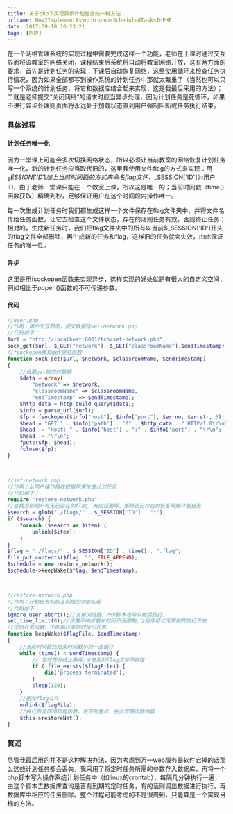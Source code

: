 ```yaml
---
title: 关于php下实现异步计划任务的一种方法
urlname: How2ImplementAsynchronousScheduledTasksInPHP
date: 2017-09-10 10:23:21
tags: [PHP]
---
```


在一个网络管理系统的实现过程中需要完成这样一个功能，老师在上课时通过交互界面将该教室的网络关闭，课程结束后系统将自动将教室网络开放，这有两方面的要求，首先是计划任务的实现：下课后自动恢复网络，这里使用循环来检查任务执行情况，因为如果全部都写到操作系统的计划任务中那就太繁重了（当然也可以只写一个系统的计划任务，将它和数据库结合起来实现，这是我最后采用的方法）；二就是老师提交“关闭网络”的请求时应当异步处理，因为计划任务是死循环，如果不进行异步处理则页面将永远处于加载状态直到用户强制阻断或任务执行结束。

<!-- more -->

### 具体过程
#### 计划任务唯一化
因为一堂课上可能会多次切换网络状态，所以必须让当前教室的网络恢复计划任务唯一化，新的计划任务应当取代旧的，这里我使用文件flag的方式来实现：用$_SESSION['ID']加上当前时间戳的方式来命名flag文件，$_SESSION['ID']为用户ID，由于老师一堂课只能在一个教室上课，所以这是唯一的；当前时间戳（time()函数获取）精确到秒，足够保证用户在这个时间段内操作唯一。

每一次生成计划任务时我们都生成这样一个文件保存在flag文件夹中，并将文件名传给任务函数，让它去检查这个文件状态，存在的话则任务有效，否则终止任务；相对的，生成新任务时，我们把flag文件夹中的所有以当前$_SESSION['ID']开头的flag文件全部删除，再生成新的任务和flag，这样旧的任务就会失效，由此保证任务的唯一性。

#### 异步
这里是用fsockopen函数来实现异步，这样实现的好处就是有很大的自定义空间，例如相比于popen()函数的不可传递参数。

#### 代码
```php
//user.php
//作用：用户交互界面，提交数据给set-network.php
//代码如下：
$url = "http://localhost:8081/tch/set-network.php";
sock_get($url, $_GET["network"], $_GET["classroomName"],$endTimestamp);
//fsockopen模拟get提交函数
function sock_get($url, $network, $classroomName, $endTimestamp)
{
    //设置get提交的数据
    $data = array(
        "network" => $network,
        "classroomName" => $classroomName,
        "endTimestamp" => $endTimestamp);
    $http_data = http_build_query($data);
    $info = parse_url($url);
    $fp = fsockopen($info["host"], $info["port"], $errno, $errstr, 3);
    $head = "GET " . $info['path'] . "?" . $http_data . " HTTP/1.0\r\n";
    $head .= "Host: " . $info['host'] . ":" . $info['port'] . "\r\n";
    $head .= "\r\n";
    fputs($fp, $head);
    fclose($fp);
}



//set-network.php
//作用：从用户操作接收数据用来生成计划任务
//代码如下：
require "restore-network.php"
//查找当前用户有无已存在的flag，有的话删除，即终止已存在的恢复网络计划任务
$search = glob("./flags/" . $_SESSION['ID'] . "*");
if ($search) {
    foreach ($search as $item) {
        unlink($item);
    }
}
$flag = "./flags/" . $_SESSION["ID"] . time() . ".flag";
file_put_contents($flag, "", FILE_APPEND);
$schedule = new restore_network();
$schedule->keepWake($flag, $endTimestamp);



//restore-network.php
//作用：计划任务和恢复网络的功能实现
//代码如下：
ignore_user_abort();//关掉浏览器，PHP脚本也可以继续执行.
set_time_limit(0);//设置不响应最长时间不受限制,让程序可以无限制的执行下去
//定时任务函数，不断循环来定时执行任务
function keepWake($flagFile, $endTimestamp)
{
    //当前时间戳比结束时间戳小则一直循环
    while (time() < $endTimestamp) {
        // 定时任务终止条件:本任务的flag文件不存在
        if (!file_exists($flagFile)) {
            die('process terminated');
        }
        sleep(120);
    }
    //删除flag文件
    unlink($flagFile);
    //执行恢复网络功能函数，这不是重点，在此忽略函数内容
    $this->restoreNet();
}

```

### 赘述
尽管我最后用的并不是这种解决办法，因为考虑到万一web服务器软件宕掉的话那么这些计划任务都会丢失，我采用了将定时任务所需的参数存入数据库，再将一个php脚本写入操作系统计划任务中（如linux的crontab），每隔几分钟执行一遍，由这个脚本去数据库查询是否有到期的定时任务，有的话则调出数据进行执行，再数据库中相应的任务删除。整个过程可能考虑的不是很周到，只能算是一个实现目标的方法。